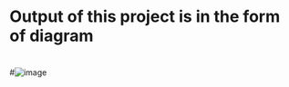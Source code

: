 # Output of this project is in the form of diagram
#
#![image](https://user-images.githubusercontent.com/101429540/164723432-ed5ba3f2-bc97-4790-ae87-15e7122ca9c8.png)

